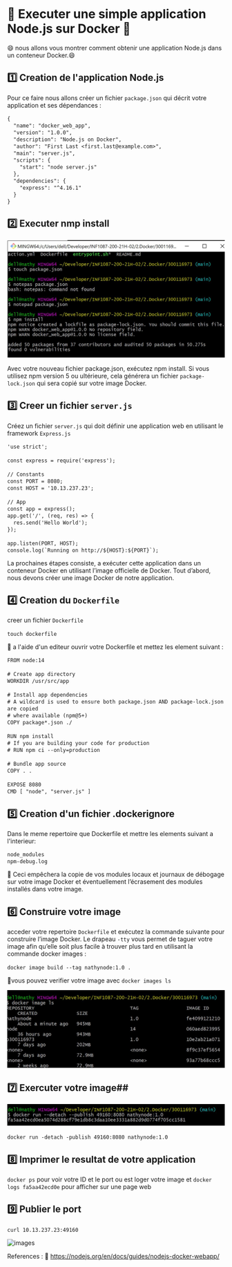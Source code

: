 # :apple: Executer une simple application Node.js sur Docker :apple:

:smile: nous allons vous montrer comment obtenir une application Node.js dans un conteneur Docker.:smile:

## :one:  Creation de l'application Node.js

Pour ce faire nous allons créer un fichier `package.json` qui décrit votre application et ses dépendances :

```
{
  "name": "docker_web_app",
  "version": "1.0.0",
  "description": "Node.js on Docker",
  "author": "First Last <first.last@example.com>",
  "main": "server.js",
  "scripts": {
    "start": "node server.js"
  },
  "dependencies": {
    "express": "^4.16.1"
  }
}
```

## :two: Executer nmp install

![images](images/1.JPG)

Avec votre nouveau fichier package.json, exécutez npm install. Si vous utilisez npm version 5 ou ultérieure, 
cela générera un fichier `package-lock.json` qui sera copié sur votre image Docker.

## :three: Creer un fichier `server.js`

Créez un fichier `server.js` qui doit définir une application web en utilisant le framework `Express.js`

```
'use strict';

const express = require('express');

// Constants
const PORT = 8080;
const HOST = '10.13.237.23';

// App
const app = express();
app.get('/', (req, res) => {
  res.send('Hello World');
});

app.listen(PORT, HOST);
console.log(`Running on http://${HOST}:${PORT}`);
```
La prochaines étapes consiste, a exécuter cette application dans un conteneur Docker en utilisant 
l’image officielle de Docker. Tout d’abord, nous devons créer une image Docker de notre application.

## :four: Creation du `Dockerfile`

creer un fichier `Dockerfile`

`touch dockerfile`

:apple: a l'aide d'un editeur ouvrir votre Dockerfile et mettez les element suivant :

```
FROM node:14

# Create app directory
WORKDIR /usr/src/app

# Install app dependencies
# A wildcard is used to ensure both package.json AND package-lock.json are copied
# where available (npm@5+)
COPY package*.json ./

RUN npm install
# If you are building your code for production
# RUN npm ci --only=production

# Bundle app source
COPY . .

EXPOSE 8080
CMD [ "node", "server.js" ]

```

## :five: Creation d'un fichier .dockerignore

Dans le meme repertoire que Dockerfile et mettre les elements suivant a l'interieur: 

```
node_modules
npm-debug.log

```

:apple: Ceci empêchera la copie de vos modules locaux et journaux de débogage sur votre image Docker et éventuellement
l’écrasement des modules installés dans votre image.

## :six: Construire votre image

acceder votre repertoire `Dockerfile` et exécutez la commande suivante pour construire l’image Docker. 
Le drapeau `-tty` vous permet de taguer votre image afin qu’elle soit plus facile à trouver plus tard en utilisant la commande docker images :

`docker image build --tag nathynode:1.0 .`


:shark:vous pouvez verifier votre image avec `docker images ls`

![images](images/2.JPG)

## :seven: Exercuter votre image##

![images](images/3.JPG)

```docker run -detach -publish 49160:8080 nathynode:1.0```

## :eight: Imprimer le resultat de votre application

`docker ps` pour voir votre ID et le port ou est loger votre image et `docker logs fa5aa42ecd0e` pour afficher sur une page web

## :nine:  Publier le port

```curl 10.13.237.23:49160```

![images](images/4.JPG)

References : :link: https://nodejs.org/en/docs/guides/nodejs-docker-webapp/





